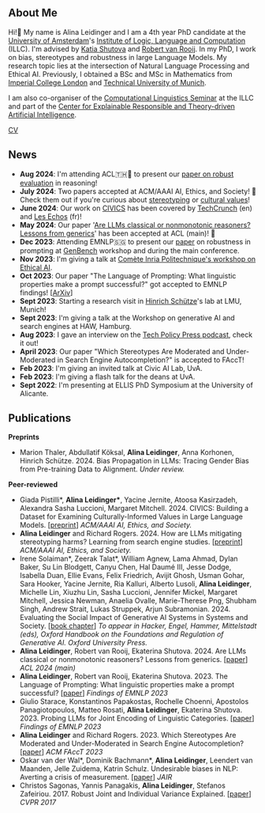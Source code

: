 ## About Me

Hi!👋 My name is Alina Leidinger and I am a 4th year PhD candidate at the <a href="https://www.uva.nl/">University of Amsterdam</a>'s <a href="https://www.illc.uva.nl/">Institute of Logic, Language and Computation</a> (ILLC). I'm advised by <a href="https://www.shutova.org/">Katia Shutova</a> and <a href="https://www.illc.uva.nl/People/person/1405/Prof-dr-Robert-van-Rooij">Robert van Rooij</a>. In my PhD, I work on bias, stereotypes and robustness in large Language Models. My research topic lies at the intersection of Natural Language Processing and Ethical AI. Previously, I obtained a BSc and MSc in Mathematics from <a href="https://www.imperial.ac.uk/">Imperial College London</a> and <a href="https://www.tum.de/en/">Technical University of Munich</a>.

I am also co-organiser of the <a href="https://projects.illc.uva.nl/LaCo/CLS/">Computational Linguistics Seminar</a> at the ILLC and part of the <a href="https://certain-ai.nl/">Center for Explainable
Responsible and Theory-driven Artificial Intelligence</a>. 

[CV](assets/CV_AlinaLeidinger.pdf)

## News
- **Aug 2024**: I'm attending ACL🇹🇭🐘 to present our <a href="https://aclanthology.org/2024.acl-short.51/">paper on robust evaluation</a> in reasoning! 
- **July 2024**: Two papers accepted at ACM/AAAI AI, Ethics, and Society! 🥳 Check them out if you're curious about <a href="https://arxiv.org/abs/2407.11733">stereotyping</a> or <a href="https://arxiv.org/abs/2405.13974">cultural values</a>!
- **June 2024**: Our work on <a href="https://arxiv.org/abs/2405.13974">CIVICS</a> has been covered by <a href="https://techcrunch.com/2024/06/06/study-finds-ai-models-hold-opposing-views-on-controversial-topics/?guccounter=1">TechCrunch</a> (en) and <a href="https://www.lesechos.fr/idees-debats/editos-analyses/lia-nen-a-pas-fini-avec-les-biais-2113572">Les Echos</a> (fr)! 
- **May 2024**: Our paper '<a href="https://aclanthology.org/2024.acl-short.51/">Are LLMs classical or nonmonotonic reasoners? Lessons from generics</a>' has been accepted at ACL (main)! 🎉
- **Dec 2023**: Attending EMNLP🇸🇬 to present our <a href="https://arxiv.org/abs/2311.01967">paper</a> on robustness in prompting at <a href="https://genbench.org/workshop/">GenBench</a> workshop and during the main conference.
- **Nov 2023**: I'm giving a talk at <a href="https://www.lix.polytechnique.fr/ethicalai/">Comète Inria Politechnique's workshop on Ethical AI</a>. 
- **Oct 2023**: Our paper "The Language of Prompting: What linguistic properties make a prompt successful?" got accepted to EMNLP findings! [<a href="https://arxiv.org/abs/2311.01967">ArXiv</a>]
- **Sept 2023**: Starting a research visit in <a href="https://schuetze.cis.lmu.de/">Hinrich Schütze</a>'s lab at LMU, Munich!
- **Sept 2023**: I'm giving a talk at the Workshop on generative AI and search engines at HAW, Hamburg.
- **Aug 2023**: I gave an interview on the <a href="https://twitter.com/techpolicypress/status/1695817590055002568">Tech Policy Press podcast</a>, check it out!
- **April 2023**: Our paper "Which Stereotypes Are Moderated and Under-Moderated in Search Engine Autocompletion?" is accepted to FAccT!
- **Feb 2023**: I'm giving an invited talk at Civic AI Lab, UvA.
- **Feb 2023**: I'm giving a flash talk for the deans at UvA.
- **Sept 2022**: I'm presenting at ELLIS PhD Symposium at the University of Alicante.

## Publications
**Preprints**
- Marion Thaler, Abdullatif Köksal, **Alina Leidinger**, Anna Korhonen, Hinrich Schütze. 2024. Bias Propagation in LLMs: Tracing Gender Bias from Pre-training Data to Alignment. *Under review.*

**Peer-reviewed**
- Giada Pistilli\*, **Alina Leidinger\***, Yacine Jernite, Atoosa Kasirzadeh, Alexandra Sasha Luccioni, Margaret Mitchell. 2024. CIVICS: Building a Dataset for Examining Culturally-Informed Values in Large Language Models. [<a href="https://arxiv.org/abs/2405.13974">preprint</a>] *ACM/AAAI AI, Ethics, and Society.*
- **Alina Leidinger** and Richard Rogers. 2024. How are LLMs mitigating stereotyping harms? Learning from search engine studies. [<a href="https://arxiv.org/abs/2407.11733">preprint</a>] *ACM/AAAI AI, Ethics, and Society.*
- Irene Solaiman\*, Zeerak Talat\*, William Agnew, Lama Ahmad, Dylan Baker, Su Lin Blodgett, Canyu Chen, Hal Daumé III, Jesse Dodge, Isabella Duan, Ellie Evans, Felix Friedrich, Avijit Ghosh, Usman Gohar, Sara Hooker, Yacine Jernite, Ria Kalluri, Alberto Lusoli, **Alina Leidinger**, Michelle Lin, Xiuzhu Lin, Sasha Luccioni, Jennifer Mickel, Margaret Mitchell, Jessica Newman, Anaelia Ovalle, Marie-Therese Png, Shubham Singh, Andrew Strait, Lukas Struppek, Arjun Subramonian. 2024. Evaluating the Social Impact of Generative AI Systems in Systems and Society. [<a href="https://arxiv.org/abs/2306.05949">book chapter</a>] *To appear in Hacker, Engel, Hammer, Mittelstadt (eds), Oxford Handbook on the Foundations and Regulation of Generative AI. Oxford University Press.*
- **Alina Leidinger**, Robert van Rooij, Ekaterina Shutova. 2024. Are LLMs classical or nonmonotonic reasoners? Lessons from generics. [<a href="https://aclanthology.org/2024.acl-short.51/">paper</a>] *ACL 2024 (main)*
- **Alina Leidinger**, Robert van Rooij, Ekaterina Shutova. 2023. The Language of Prompting: What linguistic properties make a prompt successful? [<a href="https://aclanthology.org/2023.findings-emnlp.618/">paper</a>] *Findings of EMNLP 2023*
- Giulio Starace, Konstantinos Papakostas, Rochelle Choenni, Apostolos Panagiotopoulos, Matteo Rosati, **Alina Leidinger**, Ekaterina Shutova. 2023. Probing LLMs for Joint Encoding of Linguistic Categories. [<a href="https://aclanthology.org/2023.findings-emnlp.476/">paper</a>] *Findings of EMNLP 2023* 
- **Alina Leidinger** and Richard Rogers. 2023. Which Stereotypes Are Moderated and Under-Moderated in Search Engine Autocompletion? [<a href="https://doi.org/10.1145/3593013.3594062">paper</a>] *ACM FAccT 2023*
- Oskar van der Wal\*, Dominik Bachmann\*, **Alina Leidinger**, Leendert van Maanden, Jelle Zuidema, Katrin Schulz. Undesirable biases in NLP: Averting a crisis of measurement. [<a href="https://arxiv.org/pdf/2211.13709v2.pdf">paper</a>] *JAIR*
- Christos Sagonas, Yannis Panagakis, **Alina Leidinger**, Stefanos Zafeiriou. 2017. Robust Joint and Individual Variance Explained. [<a href="https://openaccess.thecvf.com/content_cvpr_2017/papers/Sagonas_Robust_Joint_and_CVPR_2017_paper.pdf">paper</a>] *CVPR 2017*
